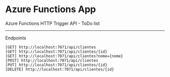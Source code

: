# Azure Functions App

Azure Functions HTTP Trigger API - ToDo list

---

Endpoints
```
[GET] http://localhost:7071/api/clientes
[GET] http://localhost:7071/api/clientes/{id}
[GET] http://localhost:7071/api/clientes?nome={nome}
[POST] http://localhost:7071/api/clientes
[PUT] http://localhost:7071/api/clientes/{id}
[DELETE] http://localhost:7071/api/clientes/{id}
```
